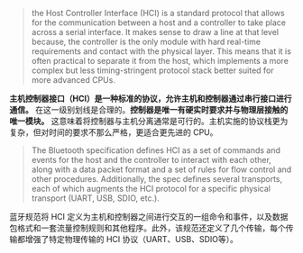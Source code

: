 > the Host Controller Interface (HCI) is a standard protocol that allows for the communication between a host and a controller to take place across a serial interface. It makes sense to draw a line at that level because,
> the controller is the only module with hard real-time requirements and contact with the physical layer. This means that it is often practical to separate it from the host, which implements a more complex but less timing-stringent protocol stack better suited for more advanced CPUs.

**主机控制器接口（HCI）是一种标准的协议，允许主机和控制器通过串行接口进行通信。**
在这一级别划线是合理的。**控制器是唯一有硬实时要求并与物理层接触的唯一模块。**
这意味着将控制器与主机分离通常是可行的。主机实施的协议栈更为复杂，但对时间的要求不那么严格，更适合更先进的 CPU。
> The Bluetooth specification defines HCI as a set of commands and events for the host and the controller to interact with each other, along with a data packet format and a set of rules for flow control and other procedures. Additionally, the spec defines several transports, each of which augments the HCI protocol for a specific physical transport (UART, USB, SDIO, etc.).

蓝牙规范将 HCI 定义为主机和控制器之间进行交互的一组命令和事件，以及数据包格式和一套流量控制规则和其他程序。此外，该规范还定义了几个传输，每个传输都增强了特定物理传输的 HCI 协议（UART、USB、SDIO等）。